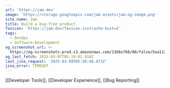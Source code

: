 ```yaml
---
url: 'https://jam.dev'
image: 'https://storage.googleapis.com/jam-assets/jam-og-image.png'
site_name: Jam
title: Build a bug-free product.
favicon: 'https://jam.dev/favicon.ico?cache-bust=2'
tags:
  - DevOps
  - Software-Development
og_screenshot_url: >-
  https://og-screenshots-prod.s3.amazonaws.com/1366x768/80/false/5ea11288f688d75a4d2cc189fe4da2faebb5b4ad4aed453240e568e77035fd3a.jpeg
og_last_fetch: 2025-03-07T05:19:02.916Z
last_jina_request: '2025-03-09T05:58:40.673Z'
jina_error: TIMEOUT
---
```

[[Developer Tools]], [[Developer Experience]], [[Bug Reporting]]

